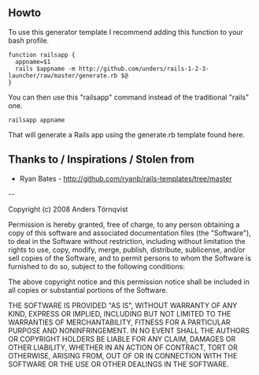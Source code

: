 

## Howto

To use this generator template I recommend adding this function to your bash profile.

    function railsapp {
      appname=$1
      rails $appname -m http://github.com/unders/rails-1-2-3-launcher/raw/master/generate.rb $@
    }

You can then use this "railsapp" command instead of the traditional "rails" one.

    railsapp appname

That will generate a Rails app using the generate.rb template found here.

## Thanks to / Inspirations / Stolen from

* Ryan Bates - http://github.com/ryanb/rails-templates/tree/master

--

Copyright (c) 2008 Anders Törnqvist
 
Permission is hereby granted, free of charge, to any person obtaining
a copy of this software and associated documentation files (the
"Software"), to deal in the Software without restriction, including
without limitation the rights to use, copy, modify, merge, publish,
distribute, sublicense, and/or sell copies of the Software, and to
permit persons to whom the Software is furnished to do so, subject to
the following conditions:
 
The above copyright notice and this permission notice shall be
included in all copies or substantial portions of the Software.
 
THE SOFTWARE IS PROVIDED "AS IS", WITHOUT WARRANTY OF ANY KIND,
EXPRESS OR IMPLIED, INCLUDING BUT NOT LIMITED TO THE WARRANTIES OF
MERCHANTABILITY, FITNESS FOR A PARTICULAR PURPOSE AND
NONINFRINGEMENT. IN NO EVENT SHALL THE AUTHORS OR COPYRIGHT HOLDERS BE
LIABLE FOR ANY CLAIM, DAMAGES OR OTHER LIABILITY, WHETHER IN AN ACTION
OF CONTRACT, TORT OR OTHERWISE, ARISING FROM, OUT OF OR IN CONNECTION
WITH THE SOFTWARE OR THE USE OR OTHER DEALINGS IN THE SOFTWARE.